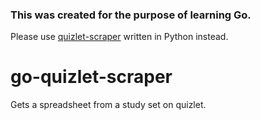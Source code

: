 ### This was created for the purpose of learning Go.
Please use [quizlet-scraper](https://github.com/ashton0223/quizlet-scraper/releases/tag/v1.0) written in Python instead.

# go-quizlet-scraper
Gets a spreadsheet from a study set on quizlet.
